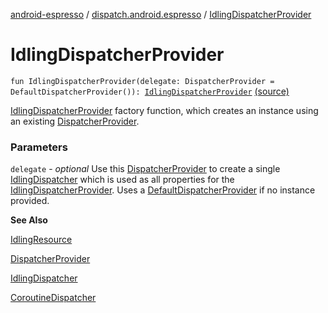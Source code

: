 [android-espresso](../index.md) / [dispatch.android.espresso](index.md) / [IdlingDispatcherProvider](./-idling-dispatcher-provider.md)

# IdlingDispatcherProvider

`fun IdlingDispatcherProvider(delegate: DispatcherProvider = DefaultDispatcherProvider()): `[`IdlingDispatcherProvider`](-idling-dispatcher-provider/index.md) [(source)](https://github.com/RBusarow/Dispatch/tree/master/android-espresso/src/main/java/dispatch/android/espresso/IdlingDispatcherProvider.kt#L51)

[IdlingDispatcherProvider](-idling-dispatcher-provider/index.md) factory function, which creates an instance using an existing [DispatcherProvider](#).

### Parameters

`delegate` - *optional* Use this [DispatcherProvider](#) to create a single [IdlingDispatcher](-idling-dispatcher/index.md)
which is used as all properties for the [IdlingDispatcherProvider](-idling-dispatcher-provider/index.md).
Uses a [DefaultDispatcherProvider](#) if no instance provided.

**See Also**

[IdlingResource](#)

[DispatcherProvider](#)

[IdlingDispatcher](-idling-dispatcher/index.md)

[CoroutineDispatcher](https://kotlin.github.io/kotlinx.coroutines/kotlinx-coroutines-core/kotlinx.coroutines/-coroutine-dispatcher/index.html)

